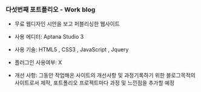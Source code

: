 ### 다섯번째 포트폴리오 - Work blog

- 무료 웹디자인 시안을 보고 퍼블리싱한 웹사이트

- 사용 에디터: Aptana Studio 3

- 사용 기술: HTML5 , CSS3 , JavaScript , Jquery

- 플러그인 사용여부: X

- 개선 사항: 그동안 작업해온 사이트의 개선사항 및 과정기록하기 위한 블로그목적의 사이트로서 제작, 포트폴리오 프로젝트마다 과정 및 느낀점을 추가할 예정